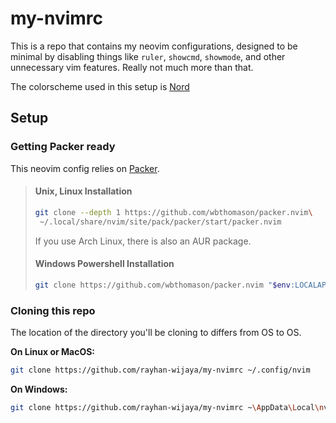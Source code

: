 # my-nvimrc

This is a repo that contains my neovim configurations, designed to be minimal
by disabling things like `ruler`, `showcmd`, `showmode`, and other unnecessary
vim features. Really not much more than that.

The colorscheme used in this setup is
[Nord](https://github.com/shaunsingh/nord.nvim)

## Setup

### Getting Packer ready

This neovim config relies on
[Packer](https://github.com/wbthomason/packer.nvim).

> #### Unix, Linux Installation
> 
> ```bash
> git clone --depth 1 https://github.com/wbthomason/packer.nvim\
>  ~/.local/share/nvim/site/pack/packer/start/packer.nvim
> ```
> 
> If you use Arch Linux, there is also an AUR package.
> 
> #### Windows Powershell Installation
> 
> ```bash
> git clone https://github.com/wbthomason/packer.nvim "$env:LOCALAPPDATA\nvim-data\site\pack\packer\start\packer.nvim"
> ```

### Cloning this repo

The location of the directory you'll be cloning to differs from OS to OS.

**On Linux or MacOS:**

```bash
git clone https://github.com/rayhan-wijaya/my-nvimrc ~/.config/nvim
```

**On Windows:**

```bash
git clone https://github.com/rayhan-wijaya/my-nvimrc ~\AppData\Local\nvim
```
